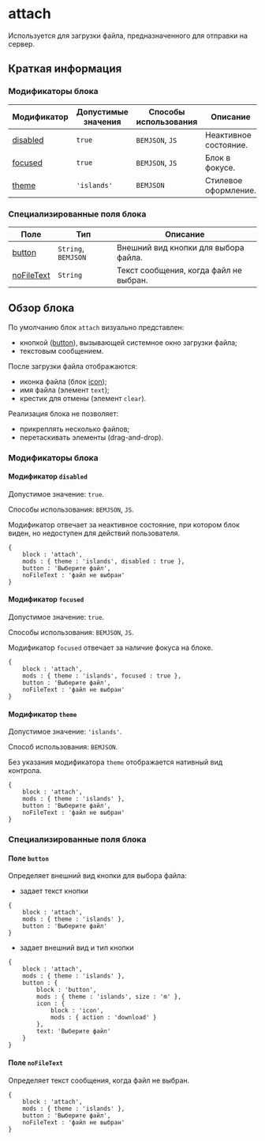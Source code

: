 # attach

Используется для загрузки файла, предназначенного для отправки на сервер.

## Краткая информация

### Модификаторы блока

| Модификатор | Допустимые значения | Способы использования | Описание |
| ----------- | ------------------- | -------------------- | -------- |
| <a href=#disabled>disabled</a> | <code>true</code> | <code>BEMJSON</code>, <code>JS</code> | Неактивное состояние. |
| <a href=#focused>focused</a> | <code>true</code> | <code>BEMJSON</code>, <code>JS</code> | Блок в фокусе. |
| <a href=#themes>theme</a> | <code>'islands'</code> | <code>BEMJSON</code> | Стилевое оформление. |

### Специализированные поля блока

| Поле | Тип | Описание |
| ---- | --- | -------- |
| <a href=#button>button</a> | <code>String</code>, <code>BEMJSON</code> | Внешний вид кнопки для выбора файла. |
| <a href=#nofiletext>noFileText</a> | <code>String</code> | Текст сообщения, когда файл не выбран. |

## Обзор блока

По умолчанию блок `attach` визуально представлен:

* кнопкой ([button](../button/button.ru.md)), вызывающей системное окно загрузки файла;
* текстовым сообщением.

После загрузки файла отображаются:

* иконка файла (блок [icon](../icon/icon.ru.md));
* имя файла (элемент `text`);
* крестик для отмены (элемент `clear`).

Реализация блока не позволяет:

* прикреплять несколько файлов;
* перетаскивать элементы (drag-and-drop).

### Модификаторы блока

<a name="disabled"></a>

#### Модификатор `disabled`

Допустимое значение: `true`.

Способы использования: `BEMJSON`, `JS`.

Модификатор отвечает за неактивное состояние, при котором блок виден, но недоступен для действий пользователя.

```bemjson
{
    block : 'attach',
    mods : { theme : 'islands', disabled : true },
    button : 'Выберите файл',
    noFileText : 'файл не выбран'
}
```

<a name="focused"></a>

#### Модификатор `focused`

Допустимое значение: `true`.

Способы использования: `BEMJSON`, `JS`.

Модификатор `focused` отвечает за наличие фокуса на блоке.

```bemjson
{
    block : 'attach',
    mods : { theme : 'islands', focused : true },
    button : 'Выберите файл',
    noFileText : 'файл не выбран'
}
```

<a name="themes"></a>

#### Модификатор `theme`

Допустимое значение: `'islands'`.

Способ использования: `BEMJSON`.

Без указания модификатора `theme` отображается нативный вид контрола.

```bemjson
{
    block : 'attach',
    mods : { theme : 'islands' },
    button : 'Выберите файл',
    noFileText : 'файл не выбран'
}
```

### Специализированные поля блока

<a name="button"></a>

#### Поле `button`

Определяет внешний вид кнопки для выбора файла:

* задает текст кнопки

```bemjson
{
    block : 'attach',
    mods : { theme : 'islands' },
    button : 'Выберите файл'
}
```
* задает внешний вид и тип кнопки

```bemjson
{
    block : 'attach',
    mods : { theme : 'islands' },
    button : {
        block : 'button',
        mods : { theme : 'islands', size : 'm' },
        icon : {
            block : 'icon',
            mods : { action : 'download' }
        },
        text: 'Выберите файл'
    }
}
```

<a name="nofiletext"></a>

#### Поле `noFileText`

Определяет текст сообщения, когда файл не выбран.

```bemjson
{
    block : 'attach',
    mods : { theme : 'islands' },
    button : 'Выберите файл',
    noFileText : 'файл не выбран'
}
```
